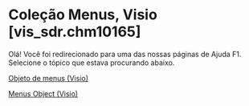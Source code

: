 
# Coleção Menus, Visio [vis_sdr.chm10165]

Olá! Você foi redirecionado para uma das nossas páginas de Ajuda F1. Selecione o tópico que estava procurando abaixo.

[Objeto de menus (Visio)](http://msdn.microsoft.com/library/0c487176-1857-d496-8b2e-6a6aae668c6f%28Office.15%29.aspx)

[Menus Object (Visio)](http://msdn.microsoft.com/library/78bf7feb-0479-6251-ad88-b18e1fe78ee5.aspx)

